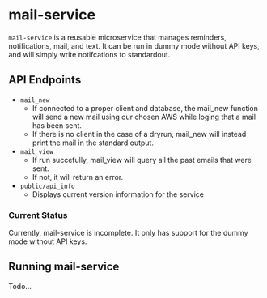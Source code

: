# mail-service

`mail-service` is a reusable microservice that manages reminders, notifications, mail, and text.
It can be run in dummy mode without API keys, and will simply write notifcations to standardout.
## API Endpoints
* `mail_new`  
  * If connected to a proper client and database, the mail_new function will send a new mail using our chosen AWS while loging that a mail has been sent. 
  * If there is no client in the case of a dryrun, mail_new will instead print the mail in the standard output.
* `mail_view`
  * If run succefully, mail_view will query all the past emails that were sent. 
  * If not, it will return an error.
* `public/api_info`
  * Displays current version information for the service

### Current Status
Currently, mail-service is incomplete. 
It only has support for the dummy mode without API keys.

## Running mail-service

Todo...
